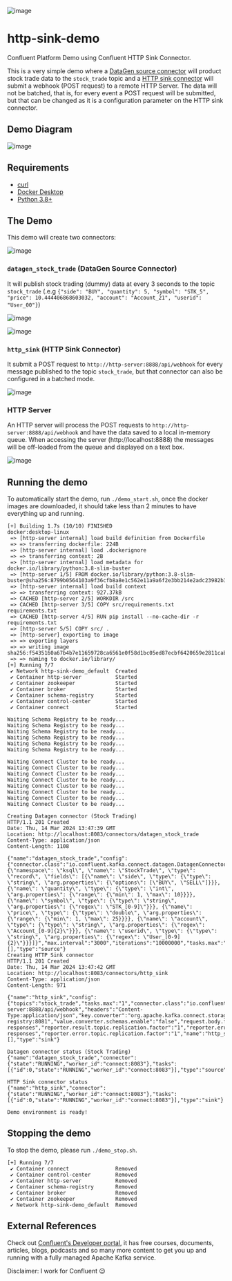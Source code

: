 ![image](src/static/images/logo.png)

# http-sink-demo
Confluent Platform Demo using Confluent HTTP Sink Connector.

This is a very simple demo where a [DataGen source connector](https://docs.confluent.io/kafka-connectors/datagen/current/overview.html) will product stock trade data to the `stock_trade` topic and a [HTTP sink connector](https://docs.confluent.io/kafka-connectors/http/current/overview.html) will submit a webhook (POST request) to a remote HTTP Server. The data will not be batched, that is, for every event a POST request will be submitted, but that can be changed as it is a configuration parameter on the HTTP sink connector.

## Demo Diagram
![image](docs/demo_diagram.png)

## Requirements
- [curl](https://curl.se/)
- [Docker Desktop](https://www.docker.com/products/docker-desktop/)
- [Python 3.8+](https://www.python.org/)

## The Demo
This demo will create two connectors:

![image](docs/connectors.png)

### `datagen_stock_trade` (DataGen Source Connector)
It will publish stock trading (dummy) data at every 3 seconds to the topic `stock_trade` (.e.g `{"side": "BUY", "quantity": 5, "symbol": "STK_5", "price": 10.444406868603032, "account": "Account_21", "userid": "User_00"}`)

![image](docs/datagen_config.png)

![image](docs/topic-stock_trade.png)

### `http_sink` (HTTP Sink Connector)
It submit a POST request to `http://http-server:8888/api/webhook` for every message published to the topic `stock_trade`, but that connector can also be configured in a batched mode.

![image](docs/http_config.png)

### HTTP Server
An HTTP server will process the POST requests to `http://http-server:8888/api/webhook` and have the data saved to a local in-memory queue. When accessing the server (http://localhost:8888) the messages will be off-loaded from the queue and displayed on a text box.

![image](docs/http-server.png)

## Running the demo
To automatically start the demo, run `./demo_start.sh`, once the docker images are downloaded, it should take less than 2 minutes to have everything up and running.
```
[+] Building 1.7s (10/10) FINISHED                                                                                                                                                                                                                                                             docker:desktop-linux
 => [http-server internal] load build definition from Dockerfile
 => => transferring dockerfile: 224B
 => [http-server internal] load .dockerignore
 => => transferring context: 2B
 => [http-server internal] load metadata for docker.io/library/python:3.8-slim-buster
 => [http-server 1/5] FROM docker.io/library/python:3.8-slim-buster@sha256:8799b0564103a9f36cfb8a8e1c562e11a9a6f2e3bb214e2adc23982b36a04511
 => [http-server internal] load build context
 => => transferring context: 927.37kB
 => CACHED [http-server 2/5] WORKDIR /src
 => CACHED [http-server 3/5] COPY src/requirements.txt requirements.txt
 => CACHED [http-server 4/5] RUN pip install --no-cache-dir -r requirements.txt
 => [http-server 5/5] COPY src/ .
 => [http-server] exporting to image
 => => exporting layers
 => => writing image sha256:f5435160a67b4b7e11659728ca6561e0f58d1bc05ed87ecbf6420659e2811cab
 => => naming to docker.io/library/
[+] Running 7/7
 ✔ Network http-sink-demo_default  Created
 ✔ Container http-server           Started
 ✔ Container zookeeper             Started
 ✔ Container broker                Started
 ✔ Container schema-registry       Started
 ✔ Container control-center        Started
 ✔ Container connect               Started

Waiting Schema Registry to be ready...
Waiting Schema Registry to be ready...
Waiting Schema Registry to be ready...
Waiting Schema Registry to be ready...
Waiting Schema Registry to be ready...
Waiting Schema Registry to be ready...

Waiting Connect Cluster to be ready...
Waiting Connect Cluster to be ready...
Waiting Connect Cluster to be ready...
Waiting Connect Cluster to be ready...
Waiting Connect Cluster to be ready...
Waiting Connect Cluster to be ready...
Waiting Connect Cluster to be ready...
Waiting Connect Cluster to be ready...

Creating Datagen connector (Stock Trading)
HTTP/1.1 201 Created
Date: Thu, 14 Mar 2024 13:47:39 GMT
Location: http://localhost:8083/connectors/datagen_stock_trade
Content-Type: application/json
Content-Length: 1108

{"name":"datagen_stock_trade","config":{"connector.class":"io.confluent.kafka.connect.datagen.DatagenConnector","key.converter":"org.apache.kafka.connect.storage.StringConverter","kafka.topic":"stock_trade","schema.string":"{\"namespace\": \"ksql\", \"name\": \"StockTrade\", \"type\": \"record\", \"fields\": [{\"name\": \"side\", \"type\": {\"type\": \"string\", \"arg.properties\": {\"options\": [\"BUY\", \"SELL\"]}}}, {\"name\": \"quantity\", \"type\": {\"type\": \"int\", \"arg.properties\": {\"range\": {\"min\": 1, \"max\": 10}}}}, {\"name\": \"symbol\", \"type\": {\"type\": \"string\", \"arg.properties\": {\"regex\": \"STK_[0-9]\"}}}, {\"name\": \"price\", \"type\": {\"type\": \"double\", \"arg.properties\": {\"range\": {\"min\": 1, \"max\": 25}}}}, {\"name\": \"account\", \"type\": {\"type\": \"string\", \"arg.properties\": {\"regex\": \"Account_[0-9]{2}\"}}}, {\"name\": \"userid\", \"type\": {\"type\": \"string\", \"arg.properties\": {\"regex\": \"User_[0-9]{2}\"}}}]}","max.interval":"3000","iterations":"10000000","tasks.max":"1","name":"datagen_stock_trade"},"tasks":[],"type":"source"}
Creating HTTP Sink connector
HTTP/1.1 201 Created
Date: Thu, 14 Mar 2024 13:47:42 GMT
Location: http://localhost:8083/connectors/http_sink
Content-Type: application/json
Content-Length: 971

{"name":"http_sink","config":{"topics":"stock_trade","tasks.max":"1","connector.class":"io.confluent.connect.http.HttpSinkConnector","request.method":"post","auth.type":"NONE","http.api.url":"http://http-server:8888/api/webhook","headers":"Content-Type:application/json","key.converter":"org.apache.kafka.connect.storage.StringConverter","value.converter":"io.confluent.connect.avro.AvroConverter","value.converter.schema.registry.url":"http://schema-registry:8081","value.converter.schemas.enable":"false","request.body.format":"json","batch.max.size":"1","batch.prefix":"","batch.json.as.array":"true","confluent.topic.bootstrap.servers":"broker:9094","confluent.topic.replication.factor":"1","reporter.bootstrap.servers":"broker:9094","reporter.result.topic.name":"success-responses","reporter.result.topic.replication.factor":"1","reporter.error.topic.name":"error-responses","reporter.error.topic.replication.factor":"1","name":"http_sink"},"tasks":[],"type":"sink"}

Datagen connector status (Stock Trading)
{"name":"datagen_stock_trade","connector":{"state":"RUNNING","worker_id":"connect:8083"},"tasks":[{"id":0,"state":"RUNNING","worker_id":"connect:8083"}],"type":"source"}

HTTP Sink connector status
{"name":"http_sink","connector":{"state":"RUNNING","worker_id":"connect:8083"},"tasks":[{"id":0,"state":"RUNNING","worker_id":"connect:8083"}],"type":"sink"}

Demo environment is ready!
```

## Stopping the demo
To stop the demo, please run `./demo_stop.sh`.

```
[+] Running 7/7
 ✔ Container connect               Removed
 ✔ Container control-center        Removed
 ✔ Container http-server           Removed
 ✔ Container schema-registry       Removed
 ✔ Container broker                Removed
 ✔ Container zookeeper             Removed
 ✔ Network http-sink-demo_default  Removed 
 ```

## External References
Check out [Confluent's Developer portal](https://developer.confluent.io), it has free courses, documents, articles, blogs, podcasts and so many more content to get you up and running with a fully managed Apache Kafka service.

Disclaimer: I work for Confluent :wink:
